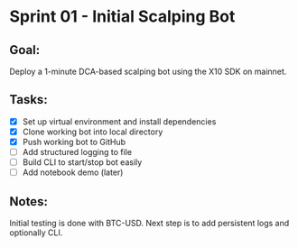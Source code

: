 # Sprint 01 - Initial Scalping Bot

## Goal:
Deploy a 1-minute DCA-based scalping bot using the X10 SDK on mainnet.

## Tasks:
- [x] Set up virtual environment and install dependencies
- [x] Clone working bot into local directory
- [x] Push working bot to GitHub
- [ ] Add structured logging to file
- [ ] Build CLI to start/stop bot easily
- [ ] Add notebook demo (later)

## Notes:
Initial testing is done with BTC-USD. Next step is to add persistent logs and optionally CLI.
